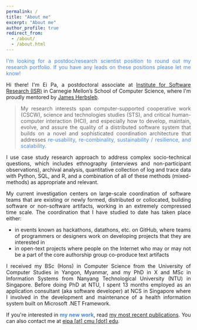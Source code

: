 ```yaml
---
permalink: /
title: "About me"
excerpt: "About me"
author_profile: true
redirect_from:
  - /about/
  - /about.html
---
```

<style>
    .p-cl {
        text-align: justify;
    }
</style>
<p class="p-cl" style="color: #4285F4">I'm looking for a postdoc/research scientist position to round out my research portfolio. If you have any leads on these positions please let me know!</p>
<p class="p-cl">Hi there! I'm Ei Pa, a postdoctoral associate at <a href="https://www.isri.cmu.edu/">Institute for Software Research (ISR)</a> in Carnegie Mellon’s School of Computer Science, where I'm proudly mentored by <a href="https://herbsleb.org/">James Herbsleb</a>.</p>
<blockquote class="p-cl">My research interests span computer-supported cooperative work (CSCW), science and technologies studies (STS), and critical human-computer interaction (HCI), and especially how to develop, maintain, evolve, and assure the quality of a distributed software system that builds on a novel and sophisticated coordination architecture that addresses <span style="color: #4285F4">re-usability, re-combinality, sustainability / resilience, and scalability</span>.</blockquote>
<p class="p-cl">I use case study research approach to address complex socio-technical questions, which includes ethnography (interviews and non-participant observations), archival analysis, quantitative collection of log and trace data with Python, SQL, and R, and a combination of all of these methods (mixed-methods) as appropriate and relevant.</p>
<div class="p-cl">
My current investigation centers on large-scale coordination of software teams that are existing or newly formed, distributed or collocated, building software or non-software artifacts, working in an extremely compressed time scale. The coordination that I have studied to date has taken place either:
<ul>
    <li>in events known as hackathons, datathons, etc. on GitHub, where teams of programmers or designers work on developing projects that they are interested in</li>
    <li>in open-text projects where people on the Internet who may or may not be a part of the core authorship group co-produce text artifacts</li>
</ul>
</div>
<p class="p-cl">I received my BSc (Hons) in Computer Science from the University of Computer Studies in Yangon, Myanmar, and my PhD in X and MSc in Information Systems from Nanyang Technological University (NTU) in Singapore. Before doing PhD at NTU, I spent 13 months employed as an application consultant (aka software developer) at NCS in Singapore where I involved in the development and maintenance of a health information system built on Microsoft .NET Framework.</p>
<p class="p-cl">If you're interested in <span style="color: #4285F4"><strong>my new work</strong></span>, read <a href="https://eipapa.github.io/publications">my most recent publications</a>. You can also contact me at <a href="">eipa [at] cmu [dot] edu</a>.</p>
